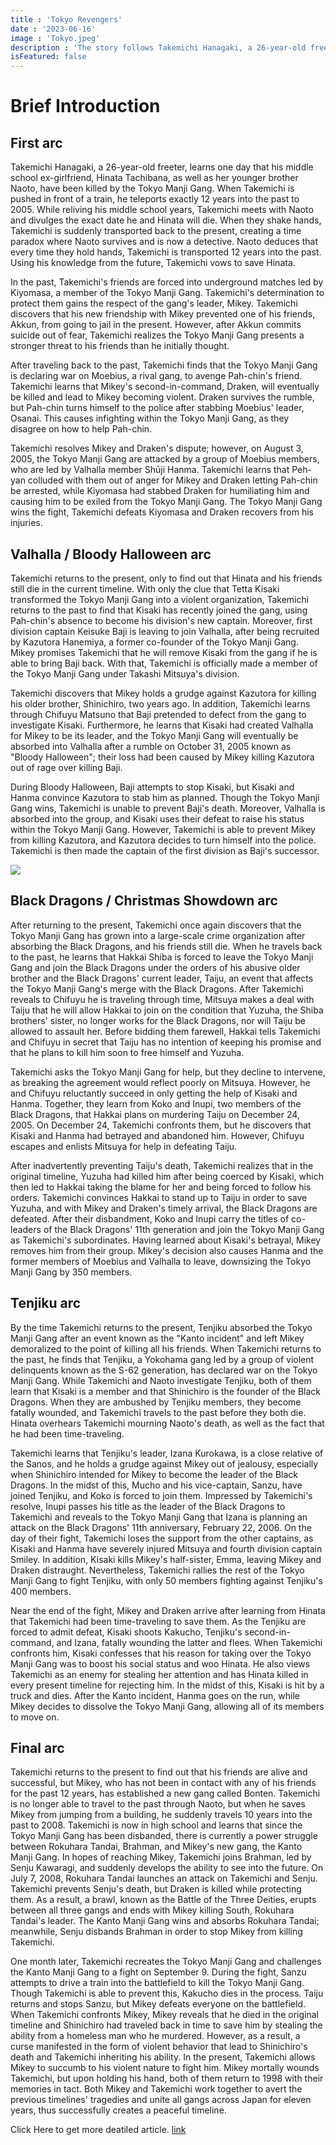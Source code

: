 ```yaml
---
title : 'Tokyo Revengers'
date : '2023-06-16'
image : 'Tokyo.jpeg'
description : 'The story follows Takemichi Hanagaki, a 26-year-old freeter with a gloomy life, learns that his ex-girlfriend, Hinata Tachibana, has died in a dispute involving the Tokyo Manji Gang. The next day, while returning from a part-time job, Takemichi gets pushed off the subway platform by someone. As he is about to be hit, he jumps back in time, twelve years. '
isFeatured: false
---
```


# Brief Introduction

## First arc
Takemichi Hanagaki, a 26-year-old freeter, learns one day that his middle school ex-girlfriend, Hinata Tachibana, as well as her younger brother Naoto, have been killed by the Tokyo Manji Gang. When Takemichi is pushed in front of a train, he teleports exactly 12 years into the past to 2005. While reliving his middle school years, Takemichi meets with Naoto and divulges the exact date he and Hinata will die. When they shake hands, Takemichi is suddenly transported back to the present, creating a time paradox where Naoto survives and is now a detective. Naoto deduces that every time they hold hands, Takemichi is transported 12 years into the past. Using his knowledge from the future, Takemichi vows to save Hinata.

In the past, Takemichi's friends are forced into underground matches led by Kiyomasa, a member of the Tokyo Manji Gang. Takemichi's determination to protect them gains the respect of the gang's leader, Mikey. Takemichi discovers that his new friendship with Mikey prevented one of his friends, Akkun, from going to jail in the present. However, after Akkun commits suicide out of fear, Takemichi realizes the Tokyo Manji Gang presents a stronger threat to his friends than he initially thought.

After traveling back to the past, Takemichi finds that the Tokyo Manji Gang is declaring war on Moebius, a rival gang, to avenge Pah-chin's friend. Takemichi learns that Mikey's second-in-command, Draken, will eventually be killed and lead to Mikey becoming violent. Draken survives the rumble, but Pah-chin turns himself to the police after stabbing Moebius' leader, Osanai. This causes infighting within the Tokyo Manji Gang, as they disagree on how to help Pah-chin.

Takemichi resolves Mikey and Draken's dispute; however, on August 3, 2005, the Tokyo Manji Gang are attacked by a group of Moebius members, who are led by Valhalla member Shūji Hanma. Takemichi learns that Peh-yan colluded with them out of anger for Mikey and Draken letting Pah-chin be arrested, while Kiyomasa had stabbed Draken for humiliating him and causing him to be exiled from the Tokyo Manji Gang. The Tokyo Manji Gang wins the fight, Takemichi defeats Kiyomasa and Draken recovers from his injuries.

## Valhalla / Bloody Halloween arc
Takemichi returns to the present, only to find out that Hinata and his friends still die in the current timeline. With only the clue that Tetta Kisaki transformed the Tokyo Manji Gang into a violent organization, Takemichi returns to the past to find that Kisaki has recently joined the gang, using Pah-chin's absence to become his division's new captain. Moreover, first division captain Keisuke Baji is leaving to join Valhalla, after being recruited by Kazutora Hanemiya, a former co-founder of the Tokyo Manji Gang. Mikey promises Takemichi that he will remove Kisaki from the gang if he is able to bring Baji back. With that, Takemichi is officially made a member of the Tokyo Manji Gang under Takashi Mitsuya's division.

Takemichi discovers that Mikey holds a grudge against Kazutora for killing his older brother, Shinichiro, two years ago. In addition, Takemichi learns through Chifuyu Matsuno that Baji pretended to defect from the gang to investigate Kisaki. Furthermore, he learns that Kisaki had created Valhalla for Mikey to be its leader, and the Tokyo Manji Gang will eventually be absorbed into Valhalla after a rumble on October 31, 2005 known as "Bloody Halloween"; their loss had been caused by Mikey killing Kazutora out of rage over killing Baji.

During Bloody Halloween, Baji attempts to stop Kisaki, but Kisaki and Hanma convince Kazutora to stab him as planned. Though the Tokyo Manji Gang wins, Takemichi is unable to prevent Baji's death. Moreover, Valhalla is absorbed into the group, and Kisaki uses their defeat to raise his status within the Tokyo Manji Gang. However, Takemichi is able to prevent Mikey from killing Kazutora, and Kazutora decides to turn himself into the police. Takemichi is then made the captain of the first division as Baji's successor.

![](/images/posts/getting-eleven/Tokyo2.jpg)


## Black Dragons / Christmas Showdown arc
After returning to the present, Takemichi once again discovers that the Tokyo Manji Gang has grown into a large-scale crime organization after absorbing the Black Dragons, and his friends still die. When he travels back to the past, he learns that Hakkai Shiba is forced to leave the Tokyo Manji Gang and join the Black Dragons under the orders of his abusive older brother and the Black Dragons' current leader, Taiju, an event that affects the Tokyo Manji Gang's merge with the Black Dragons. After Takemichi reveals to Chifuyu he is traveling through time, Mitsuya makes a deal with Taiju that he will allow Hakkai to join on the condition that Yuzuha, the Shiba brothers' sister, no longer works for the Black Dragons, nor will Taiju be allowed to assault her. Before bidding them farewell, Hakkai tells Takemichi and Chifuyu in secret that Taiju has no intention of keeping his promise and that he plans to kill him soon to free himself and Yuzuha.

Takemichi asks the Tokyo Manji Gang for help, but they decline to intervene, as breaking the agreement would reflect poorly on Mitsuya. However, he and Chifuyu reluctantly succeed in only getting the help of Kisaki and Hanma. Together, they learn from Koko and Inupi, two members of the Black Dragons, that Hakkai plans on murdering Taiju on December 24, 2005. On December 24, Takemichi confronts them, but he discovers that Kisaki and Hanma had betrayed and abandoned him. However, Chifuyu escapes and enlists Mitsuya for help in defeating Taiju.

After inadvertently preventing Taiju's death, Takemichi realizes that in the original timeline, Yuzuha had killed him after being coerced by Kisaki, which then led to Hakkai taking the blame for her and being forced to follow his orders. Takemichi convinces Hakkai to stand up to Taiju in order to save Yuzuha, and with Mikey and Draken's timely arrival, the Black Dragons are defeated. After their disbandment, Koko and Inupi carry the titles of co-leaders of the Black Dragons' 11th generation and join the Tokyo Manji Gang as Takemichi's subordinates. Having learned about Kisaki's betrayal, Mikey removes him from their group. Mikey's decision also causes Hanma and the former members of Moebius and Valhalla to leave, downsizing the Tokyo Manji Gang by 350 members.

## Tenjiku arc
By the time Takemichi returns to the present, Tenjiku absorbed the Tokyo Manji Gang after an event known as the "Kanto incident" and left Mikey demoralized to the point of killing all his friends. When Takemichi returns to the past, he finds that Tenjiku, a Yokohama gang led by a group of violent delinquents known as the S-62 generation, has declared war on the Tokyo Manji Gang. While Takemichi and Naoto investigate Tenjiku, both of them learn that Kisaki is a member and that Shinichiro is the founder of the Black Dragons. When they are ambushed by Tenjiku members, they become fatally wounded, and Takemichi travels to the past before they both die. Hinata overhears Takemichi mourning Naoto's death, as well as the fact that he had been time-traveling.

Takemichi learns that Tenjiku's leader, Izana Kurokawa, is a close relative of the Sanos, and he holds a grudge against Mikey out of jealousy, especially when Shinichiro intended for Mikey to become the leader of the Black Dragons. In the midst of this, Mucho and his vice-captain, Sanzu, have joined Tenjiku, and Koko is forced to join them. Impressed by Takemichi's resolve, Inupi passes his title as the leader of the Black Dragons to Takemichi and reveals to the Tokyo Manji Gang that Izana is planning an attack on the Black Dragons' 11th anniversary, February 22, 2006. On the day of their fight, Takemichi loses the support from the other captains, as Kisaki and Hanma have severely injured Mitsuya and fourth division captain Smiley. In addition, Kisaki kills Mikey's half-sister, Emma, leaving Mikey and Draken distraught. Nevertheless, Takemichi rallies the rest of the Tokyo Manji Gang to fight Tenjiku, with only 50 members fighting against Tenjiku's 400 members.

Near the end of the fight, Mikey and Draken arrive after learning from Hinata that Takemichi had been time-traveling to save them. As the Tenjiku are forced to admit defeat, Kisaki shoots Kakucho, Tenjiku's second-in-command, and Izana, fatally wounding the latter and flees. When Takemichi confronts him, Kisaki confesses that his reason for taking over the Tokyo Manji Gang was to boost his social status and woo Hinata. He also views Takemichi as an enemy for stealing her attention and has Hinata killed in every present timeline for rejecting him. In the midst of this, Kisaki is hit by a truck and dies. After the Kanto incident, Hanma goes on the run, while Mikey decides to dissolve the Tokyo Manji Gang, allowing all of its members to move on.

## Final arc
Takemichi returns to the present to find out that his friends are alive and successful, but Mikey, who has not been in contact with any of his friends for the past 12 years, has established a new gang called Bonten. Takemichi is no longer able to travel to the past through Naoto, but when he saves Mikey from jumping from a building, he suddenly travels 10 years into the past to 2008. Takemichi is now in high school and learns that since the Tokyo Manji Gang has been disbanded, there is currently a power struggle between Rokuhara Tandai, Brahman, and Mikey's new gang, the Kanto Manji Gang. In hopes of reaching Mikey, Takemichi joins Brahman, led by Senju Kawaragi, and suddenly develops the ability to see into the future. On July 7, 2008, Rokuhara Tandai launches an attack on Takemichi and Senju. Takemichi prevents Senju's death, but Draken is killed while protecting them. As a result, a brawl, known as the Battle of the Three Deities, erupts between all three gangs and ends with Mikey killing South, Rokuhara Tandai's leader. The Kanto Manji Gang wins and absorbs Rokuhara Tandai; meanwhile, Senju disbands Brahman in order to stop Mikey from killing Takemichi.

One month later, Takemichi recreates the Tokyo Manji Gang and challenges the Kanto Manji Gang to a fight on September 9. During the fight, Sanzu attempts to drive a train into the battlefield to kill the Tokyo Manji Gang. Though Takemichi is able to prevent this, Kakucho dies in the process. Taiju returns and stops Sanzu, but Mikey defeats everyone on the battlefield. When Takemichi confronts Mikey, Mikey reveals that he died in the original timeline and Shinichiro had traveled back in time to save him by stealing the ability from a homeless man who he murdered. However, as a result, a curse manifested in the form of violent behavior that lead to Shinichiro's death and Takemichi inheriting his ability. In the present, Takemichi allows Mikey to succumb to his violent nature to fight him. Mikey mortally wounds Takemichi, but upon holding his hand, both of them return to 1998 with their memories in tact. Both Mikey and Takemichi work together to avert the previous timelines' tragedies and unite all gangs across Japan for eleven years, thus successfully creates a peaceful timeline.


Click Here to get more deatiled article. [link](https://en.wikipedia.org/wiki/Tokyo_Revengers)
